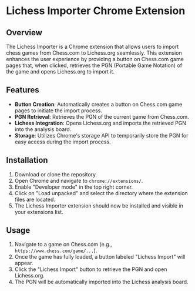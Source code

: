 # Lichess Importer Chrome Extension

## Overview

The Lichess Importer is a Chrome extension that allows users to import chess games from Chess.com to Lichess.org seamlessly. This extension enhances the user experience by providing a button on Chess.com game pages that, when clicked, retrieves the PGN (Portable Game Notation) of the game and opens Lichess.org to import it.

## Features

- **Button Creation**: Automatically creates a button on Chess.com game pages to initiate the import process.
- **PGN Retrieval**: Retrieves the PGN of the current game from Chess.com.
- **Lichess Integration**: Opens Lichess.org and imports the retrieved PGN into the analysis board.
- **Storage**: Utilizes Chrome's storage API to temporarily store the PGN for easy access during the import process.

## Installation

1. Download or clone the repository.
2. Open Chrome and navigate to `chrome://extensions/`.
3. Enable "Developer mode" in the top right corner.
4. Click on "Load unpacked" and select the directory where the extension files are located.
5. The Lichess Importer extension should now be installed and visible in your extensions list.

## Usage

1. Navigate to a game on Chess.com (e.g., `https://www.chess.com/game/...`).
2. Once the game has fully loaded, a button labeled "Lichess Import" will appear.
3. Click the "Lichess Import" button to retrieve the PGN and open Lichess.org.
4. The PGN will be automatically imported into the Lichess analysis board.
